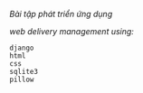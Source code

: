*Bài tập phát triển ứng dụng*

*web delivery management using:*
```
django
html
css
sqlite3
pillow
```

